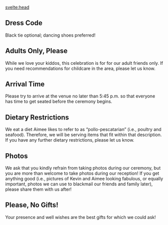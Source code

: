 <script>
  import { pageTitle } from '~/utils/pageTitle'
</script>

<!-- HEAD -->
<svelte:head>
  <title>{pageTitle('Event Details')}</title>
  <meta name="description" content="A few important things to know in advance about our wedding event!" />
</svelte:head>

## Dress Code
Black tie optional; dancing shoes preferred!
 
## Adults Only, Please
While we love your kiddos, this celebration is for for our adult friends only. If you need recommendations for childcare in the area, please let us know.
 
## Arrival Time
Please try to arrive at the venue no later than 5:45 p.m. so that everyone has time to get seated before the ceremony begins.
 
## Dietary Restrictions
We eat a diet Aimee likes to refer to as “pollo-pescatarian” (i.e., poultry and seafood). Therefore, we will be serving items that fit within that description. If you have any further dietary restrictions, please let us know.
 
## Photos
We ask that you kindly refrain from taking photos during our ceremony, but you are more than welcome to take photos during our reception! If you get anything good (i.e., pictures of Kevin and Aimee looking fabulous, or equally important, photos we can use to blackmail our friends and family later), please share them with us after!
 
## Please, No Gifts!
Your presence and well wishes are the best gifts for which we could ask!

